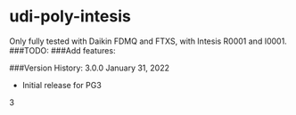 # udi-poly-intesis
Only fully tested with Daikin FDMQ and FTXS, with Intesis R0001 and I0001.
###TODO:
###Add features:

###Version History:
3.0.0 January 31, 2022
- Initial release for PG3

3